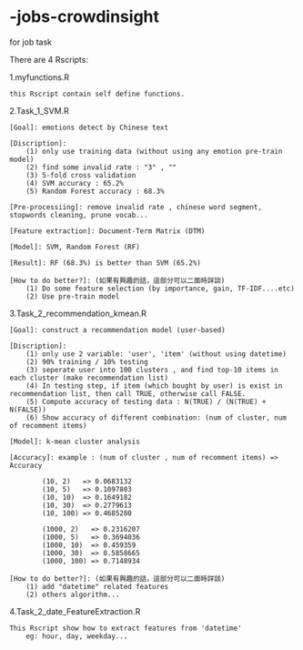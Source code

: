 # -jobs-crowdinsight
for job task

There are 4 Rscripts:

1.myfunctions.R

    this Rscript contain self define functions.

2.Task_1_SVM.R

    [Goal]: emotions detect by Chinese text 
    
    [Discription]: 
        (1) only use training data (without using any emotion pre-train model)
        (2) find some invalid rate : "3" , ""
        (3) 5-fold cross validation
        (4) SVM accuracy : 65.2%
        (5) Random Forest accuracy : 68.3%
    
    [Pre-processiing]: remove invalid rate , chinese word segment, stopwords cleaning, prune vocab...
    
    [Feature extraction]: Document-Term Matrix (DTM)
    
    [Model]: SVM, Random Forest (RF)
    
    [Result]: RF (68.3%) is better than SVM (65.2%)
    
    [How to do better?]: (如果有興趣的話，這部分可以二面時詳談)
        (1) Do some feature selection (by importance, gain, TF-IDF....etc) 
        (2) Use pre-train model 
        
   
                   
                    
3.Task_2_recommendation_kmean.R
    
    [Goal]: construct a recommendation model (user-based)
    
    [Discription]: 
        (1) only use 2 variable: 'user', 'item' (without using datetime)
        (2) 90% training / 10% testing
        (3) seperate user into 100 clusters , and find top-10 items in each cluster (make recommendation list)
        (4) In testing step, if item (which bought by user) is exist in recommendation list, then call TRUE, otherwise call FALSE.
        (5) Compute accuracy of testing data : N(TRUE) / (N(TRUE) + N(FALSE))
        (6) Show accuracy of different combination: (num of cluster, num of recomment items)
             
    [Model]: k-mean cluster analysis
    
    [Accuracy]: example : (num of cluster , num of recomment items) => Accuracy
       
            (10, 2)   => 0.0683132
            (10, 5)   => 0.1097803
            (10, 10)  => 0.1649182
            (10, 30)  => 0.2779613
            (10, 100) => 0.4685280
            
            (1000, 2)   => 0.2316207
            (1000, 5)   => 0.3694036
            (1000, 10)  => 0.459359
            (1000, 30)  => 0.5858665
            (1000, 100) => 0.7148934       
            
    [How to do better?]: (如果有興趣的話，這部分可以二面時詳談)
        (1) add "datetime" related features
        (2) others algorithm...
    
    
4.Task_2_date_FeatureExtraction.R

    This Rscript show how to extract features from 'datetime'
        eg: hour, day, weekday... 
      
